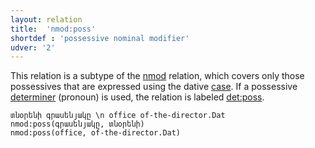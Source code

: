 ```yaml
---
layout: relation
title:  'nmod:poss'
shortdef : 'possessive nominal modifier'
udver: '2'
---
```


This relation is a subtype of the [nmod]() relation, which covers only those possessives that are expressed using the dative [case](Case). If a possessive [determiner](DET) (pronoun) is used, the relation is labeled [det:poss]().

~~~ sdparse
տնօրենի գրասենյակը \n office of-the-director.Dat
nmod:poss(գրասենյակը, տնօրենի)
nmod:poss(office, of-the-director.Dat)
~~~
<!-- Interlanguage links updated Ne 5. května 2024, 18:21:24 CEST -->
